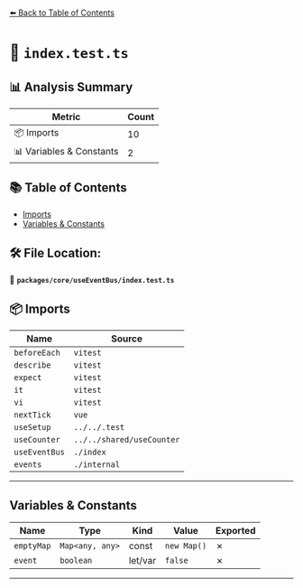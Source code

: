 [⬅️ Back to Table of Contents](../../../index.md)

# 📄 `index.test.ts`

## 📊 Analysis Summary

| Metric | Count |
|--------|-------|
| 📦 Imports | 10 |
| 📊 Variables & Constants | 2 |

## 📚 Table of Contents

- [Imports](#imports)
- [Variables & Constants](#variables-constants)

## 🛠️ File Location:
📂 **`packages/core/useEventBus/index.test.ts`**

## 📦 Imports

| Name | Source |
|------|--------|
| `beforeEach` | `vitest` |
| `describe` | `vitest` |
| `expect` | `vitest` |
| `it` | `vitest` |
| `vi` | `vitest` |
| `nextTick` | `vue` |
| `useSetup` | `../../.test` |
| `useCounter` | `../../shared/useCounter` |
| `useEventBus` | `./index` |
| `events` | `./internal` |


---

## Variables & Constants

| Name | Type | Kind | Value | Exported |
|------|------|------|-------|----------|
| `emptyMap` | `Map<any, any>` | const | `new Map()` | ✗ |
| `event` | `boolean` | let/var | `false` | ✗ |


---